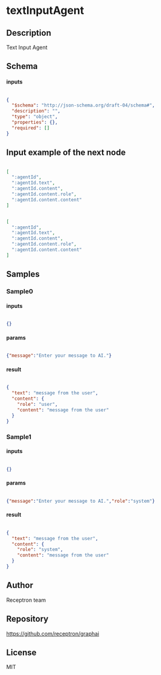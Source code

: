 # textInputAgent




## Description

Text Input Agent

## Schema

#### inputs

```json

{
  "$schema": "http://json-schema.org/draft-04/schema#",
  "description": "",
  "type": "object",
  "properties": {},
  "required": []
}

````

## Input example of the next node

```json

[
  ":agentId",
  ":agentId.text",
  ":agentId.content",
  ":agentId.content.role",
  ":agentId.content.content"
]

````
```json

[
  ":agentId",
  ":agentId.text",
  ":agentId.content",
  ":agentId.content.role",
  ":agentId.content.content"
]

````

## Samples

### Sample0

#### inputs

```json

{}

````

#### params

```json

{"message":"Enter your message to AI."}

````

#### result

```json

{
  "text": "message from the user",
  "content": {
    "role": "user",
    "content": "message from the user"
  }
}

````
### Sample1

#### inputs

```json

{}

````

#### params

```json

{"message":"Enter your message to AI.","role":"system"}

````

#### result

```json

{
  "text": "message from the user",
  "content": {
    "role": "system",
    "content": "message from the user"
  }
}

````

## Author

Receptron team

## Repository

https://github.com/receptron/graphai

## License

MIT

